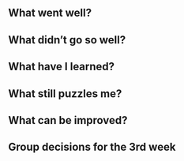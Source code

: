 ## What went well?

## What didn’t go so well?

## What have I learned?

## What still puzzles me?

## What can be improved?

## Group decisions for the 3rd week